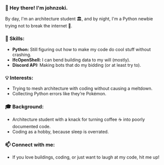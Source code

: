### 👋 Hey there! I'm johnzoki. 
By day, I'm an architecture student 🏛️, and by night, I'm a Python newbie trying not to break the internet 🐍.

### 🔧 Skills:

- **Python:** Still figuring out how to make my code do cool stuff without crashing.
- **IfcOpenShell:** I can bend building data to my will (mostly).
- **Discord API:** Making bots that do my bidding (or at least try to).

### 💡 Interests:

  - Trying to mesh architecture with coding without causing a meltdown.
  - Collecting Python errors like they’re Pokémon.
  
### 🎓 Background:

  - Architecture student with a knack for turning coffee ☕ into poorly documented code.
  - Coding as a hobby, because sleep is overrated.
  
### 📫 Connect with me:

  - If you love buildings, coding, or just want to laugh at my code, hit me up!

<!---
johnzoki/johnzoki is a ✨ special ✨ repository because its `README.md` (this file) appears on your GitHub profile.
You can click the Preview link to take a look at your changes.
--->

